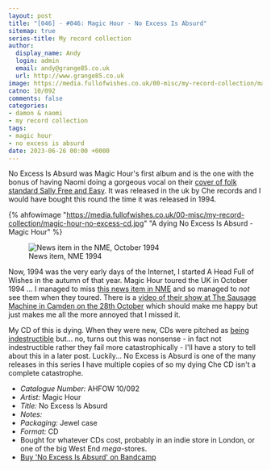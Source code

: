 ```yaml
---
layout: post
title: "[046] - #046: Magic Hour - No Excess Is Absurd"
sitemap: true
series-title: My record collection
author:
  display_name: Andy
  login: admin
  email: andy@grange85.co.uk
  url: http://www.grange85.co.uk
image: https://media.fullofwishes.co.uk/00-misc/my-record-collection/magic-hour-no-excess-cd.jpg
catno: 10/092
comments: false
categories:
- damon & naomi
- my record collection
tags:
- magic hour
- no excess is absurd
date: 2023-06-26 00:00 +0000
---
```

No Excess Is Absurd was Magic Hour's first album and is the one with the bonus of having Naomi doing a gorgeous vocal on their [cover of folk standard Sally Free and Easy](/2014/04/09/originals-sally-free-and-easy-by-trees-covered-by-magic-hour/). It was released in the uk by Che records and I would have bought this round the time it was released in 1994.

{% ahfowimage "https://media.fullofwishes.co.uk/00-misc/my-record-collection/magic-hour-no-excess-cd.jpg" "A dying No Excess Is Absurd - Magic Hour" %}

<figure class="figure md-3 float-end"><img src="https://media.fullofwishes.co.uk/03-damon_and_naomi/pictures/1994-10-08-magic-hour-tour-news-nme.png" alt="News item in the NME, October 1994" /><figcaption class="figure-caption text-end">News item, NME 1994</figcaption></figure>

Now, 1994 was the very early days of the Internet, I started A Head Full of Wishes in the autumn of that year. Magic Hour toured the UK in October 1994 ... I managed to miss [this news item in NME](https://media.fullofwishes.co.uk/03-damon_and_naomi/pictures/1994-10-08-magic-hour-tour-news-nme.png) and so managed to _not_ see them when they toured. There is a [video of their show at The Sausage Machine in Camden on the 28th October](https://www.youtube.com/watch?v=6JveFMa97YU/) which should make me happy but just makes me all the more annoyed that I missed it.

My CD of this is dying. When they were new, CDs were pitched as [being indestructible](https://www.youtube.com/watch?v=bMp1pSVxoqw&t=28s) but... no, turns out this was nonsense - in fact not indestructible rather they fail more catastrophically - I'll have a story to tell about this in a later post. Luckily... No Excess is Absurd is one of the many releases in this series I have multiple copies of so my dying Che CD isn't a complete catastrophe.

 - *Catalogue Number:* AHFOW 10/092
 - *Artist:* Magic Hour
 - *Title:* No Excess Is Absurd
 - *Notes:* 
 - *Packaging:* Jewel case
 - *Format:* CD
 - Bought for whatever CDs cost, probably in an indie store in London, or one of the big West End _mega_-stores.
 - [Buy 'No Excess Is Absurd' on Bandcamp](https://magic-hour.bandcamp.com/album/no-excess-is-absurd)
